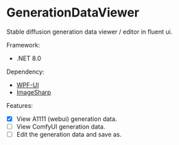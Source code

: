 # GenerationDataViewer

Stable diffusion generation data viewer / editor in fluent ui.

Framework:

- .NET 8.0

Dependency:

- [WPF-UI](https://github.com/lepoco/wpfui)
- [ImageSharp](https://github.com/SixLabors/ImageSharp)

Features:

- [x] View A1111 (webui) generation data.
- [ ] View ComfyUI generation data.
- [ ] Edit the generation data and save as.
